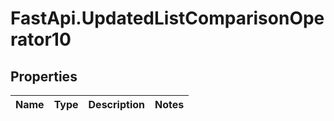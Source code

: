 # FastApi.UpdatedListComparisonOperator10

## Properties
Name | Type | Description | Notes
------------ | ------------- | ------------- | -------------
